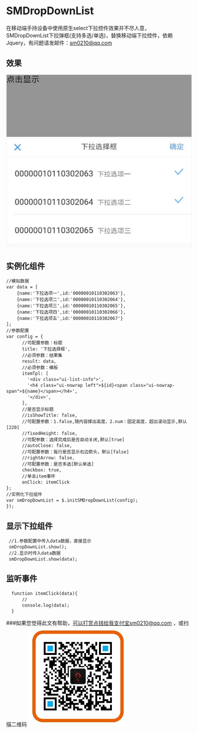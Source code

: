 # SMDropDownList
在移动端手持设备中使用原生select下拉控件效果并不尽人意，SMDropDownList下拉弹框(支持多选/单选)，替换移动端下拉控件，依赖Jquery，有问题请发邮件：sm0210@qq.com

## 效果

![](https://github.com/sm0210/SMDropDownList/blob/master/SMDropDownList.jpg "SMDropDownList")

## 实例化组件
````
//模拟数据
var data = [
	{name:'下拉选项一',id:'00000010110302063'},
	{name:'下拉选项二',id:'00000010110302064'},
	{name:'下拉选项三',id:'00000010110302065'},
	{name:'下拉选项四',id:'00000010110302066'},
	{name:'下拉选项五',id:'00000010110302067'}
];
//参数配置    
var config = {
      //可配置参数：标题
      title: '下拉选择框',
      //必须参数：结果集
      result: data,
      //必须参数：模板
      itemTpl: [
        '<div class="ui-list-info">',
        '<h4 class="ui-nowrap left">${id}<span class="ui-nowrap-span">${name}</span></h4>',
        '</div>',
      ],
      //是否显示标题
      //isShowTitle: false,
      //可配置参数：1.false,随内容撑出高度，2.num：固定高度，超出滚动显示,默认[220]
      //fixedHeight: false,
      //可配参数：选择完成后是否自动关闭,默认[true]
      //autoClose: false,
      //可配置参数：每行是否显示右边箭头，默认[false]
      //rightArrow: false,
      //可配置参数：是否多选[默认单选]
      checkbox: true,
      //单击item事件
      onClick: itemClick
};
//实例化下拉组件
var smDropDownList = $.initSMDropDownList(config);
}); 
 ````
 
 ## 显示下拉组件
 ````
  //1.参数配置中传入data数据，直接显示
  smDropDownList.show();
  //2.显示时传入data数据
  smDropDownList.show(data);
 ````
 
 ## 监听事件
````
  function itemClick(data){
	  //
	  console.log(data);
  }

 ````
 
 ###如果您觉得此文有帮助，可以打赏点钱给我支付宝sm0210@qq.com ，或扫描二维码
![](https://github.com/sm0210/SMCalendar/blob/master/sm0210%40qq.com.jpg "sm0210@qq.com")


